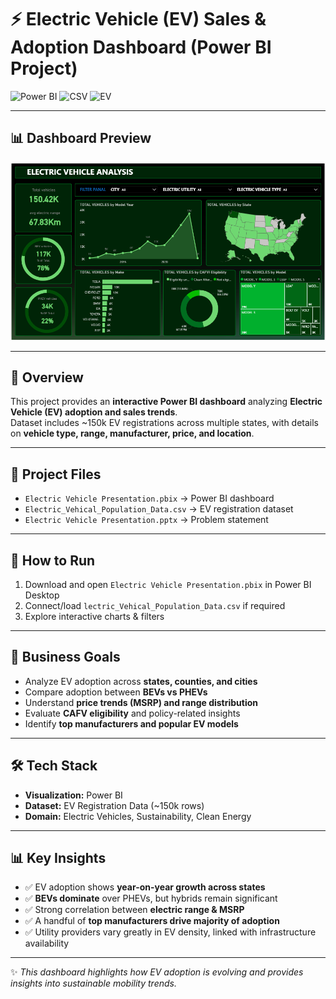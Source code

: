 # ⚡ Electric Vehicle (EV) Sales & Adoption Dashboard (Power BI Project)

![Power BI](https://img.shields.io/badge/Visualization-PowerBI-yellow)
![CSV](https://img.shields.io/badge/Data-CSV-orange)
![EV](https://img.shields.io/badge/Domain-Electric_Vehicles-green)

---

## 📊 Dashboard Preview
![EV Dashboard Screenshot](image/Dashboard-preview.png)

---

## 📌 Overview
This project provides an **interactive Power BI dashboard** analyzing **Electric Vehicle (EV) adoption and sales trends**.  
Dataset includes ~150k EV registrations across multiple states, with details on **vehicle type, range, manufacturer, price, and location**.

---

## 📂 Project Files
- `Electric Vehicle Presentation.pbix` → Power BI dashboard  
- `Electric_Vehical_Population_Data.csv` → EV registration dataset  
- `Electric Vehicle Presentation.pptx` → Problem statement

---

## 🚀 How to Run
1. Download and open `Electric Vehicle Presentation.pbix` in Power BI Desktop  
2. Connect/load `lectric_Vehical_Population_Data.csv` if required  
3. Explore interactive charts & filters  

---

## 🎯 Business Goals
- Analyze EV adoption across **states, counties, and cities**  
- Compare adoption between **BEVs vs PHEVs**  
- Understand **price trends (MSRP) and range distribution**  
- Evaluate **CAFV eligibility** and policy-related insights  
- Identify **top manufacturers and popular EV models**  

---

## 🛠️ Tech Stack
- **Visualization:** Power BI  
- **Dataset:** EV Registration Data (~150k rows)  
- **Domain:** Electric Vehicles, Sustainability, Clean Energy  

---

## 📊 Key Insights
- ✅ EV adoption shows **year-on-year growth across states**  
- ✅ **BEVs dominate** over PHEVs, but hybrids remain significant  
- ✅ Strong correlation between **electric range & MSRP**  
- ✅ A handful of **top manufacturers drive majority of adoption**  
- ✅ Utility providers vary greatly in EV density, linked with infrastructure availability  

---

✨ *This dashboard highlights how EV adoption is evolving and provides insights into sustainable mobility trends.*
